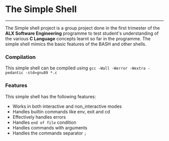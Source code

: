# The Simple Shell
---
The Simple shell project is a group project done in the first trimester of the **ALX Software Engineering** programme to test student's understanding of the various **C Language** concepts learnt so far in the programme. The simple shell mimics the basic features of the BASH and other shells.

### Compilation
This simple shell can be compiled using `gcc -Wall -Werror -Wextra -pedantic -std=gnu89 *.c`

### Features
This simple shell has the following features:
* Works in both interactive and non_interactive modes
* Handles builtin commands like env, exit and cd
* Effectively handles errors
* Handles `end of file` condition
* Handles commands with arguments
* Handles the commands separator `;`
